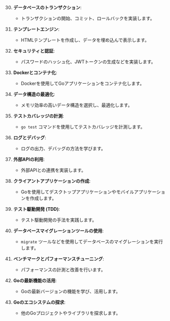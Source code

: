 30. **データベースのトランザクション**:
    - トランザクションの開始、コミット、ロールバックを実装します。

31. **テンプレートエンジン**:
    - HTMLテンプレートを作成し、データを埋め込んで表示します。

32. **セキュリティと認証**:
    - パスワードのハッシュ化、JWTトークンの生成などを実装します。

33. **Dockerとコンテナ化**:
    - Dockerを使用してGoアプリケーションをコンテナ化します。

34. **データ構造の最適化**:
    - メモリ効率の高いデータ構造を選択し、最適化します。

35. **テストカバレッジの計測**:
    - `go test` コマンドを使用してテストカバレッジを計測します。

36. **ログとデバッグ**:
    - ログの出力、デバッグの方法を学びます。

37. **外部APIの利用**:
    - 外部APIとの連携を実装します。

38. **クライアントアプリケーションの作成**:
    - Goを使用してデスクトップアプリケーションやモバイルアプリケーションを作成します。

39. **テスト駆動開発 (TDD)**:
    - テスト駆動開発の手法を実践します。

40. **データベースマイグレーションツールの使用**:
    - `migrate` ツールなどを使用してデータベースのマイグレーションを実行します。

41. **ベンチマークとパフォーマンスチューニング**:
    - パフォーマンスの計測と改善を行います。

42. **Goの最新機能の活用**:
    - Goの最新バージョンの機能を学び、活用します。

43. **Goのエコシステムの探求**:
    - 他のGoプロジェクトやライブラリを探求します。